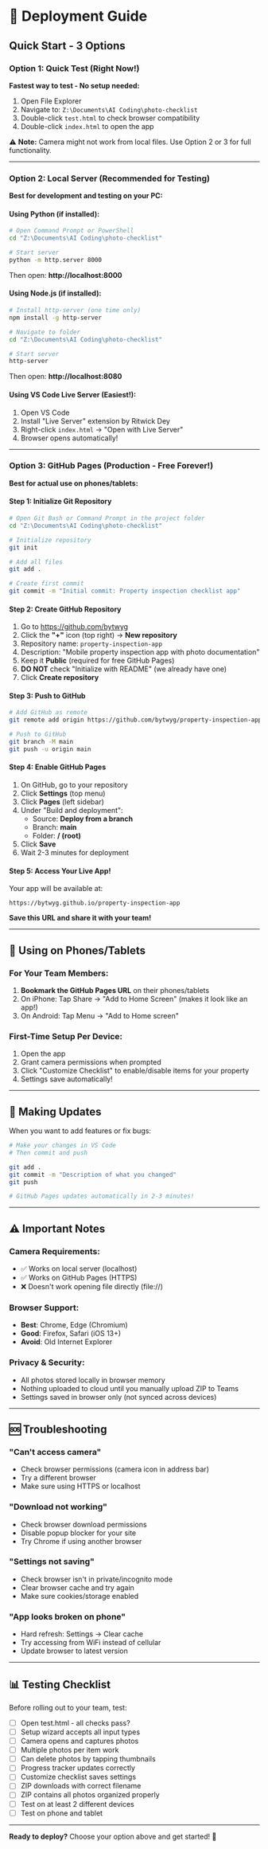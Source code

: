 # 🚀 Deployment Guide

## Quick Start - 3 Options

### Option 1: Quick Test (Right Now!)

**Fastest way to test - No setup needed:**

1. Open File Explorer
2. Navigate to: `Z:\Documents\AI Coding\photo-checklist`
3. Double-click `test.html` to check browser compatibility
4. Double-click `index.html` to open the app

⚠️ **Note:** Camera might not work from local files. Use Option 2 or 3 for full functionality.

---

### Option 2: Local Server (Recommended for Testing)

**Best for development and testing on your PC:**

#### Using Python (if installed):
```bash
# Open Command Prompt or PowerShell
cd "Z:\Documents\AI Coding\photo-checklist"

# Start server
python -m http.server 8000
```

Then open: **http://localhost:8000**

#### Using Node.js (if installed):
```bash
# Install http-server (one time only)
npm install -g http-server

# Navigate to folder
cd "Z:\Documents\AI Coding\photo-checklist"

# Start server
http-server
```

Then open: **http://localhost:8080**


#### Using VS Code Live Server (Easiest!):
1. Open VS Code
2. Install "Live Server" extension by Ritwick Dey
3. Right-click `index.html` → "Open with Live Server"
4. Browser opens automatically!

---

### Option 3: GitHub Pages (Production - Free Forever!)

**Best for actual use on phones/tablets:**

#### Step 1: Initialize Git Repository
```bash
# Open Git Bash or Command Prompt in the project folder
cd "Z:\Documents\AI Coding\photo-checklist"

# Initialize repository
git init

# Add all files
git add .

# Create first commit
git commit -m "Initial commit: Property inspection checklist app"
```

#### Step 2: Create GitHub Repository
1. Go to https://github.com/bytwyg
2. Click the **"+"** icon (top right) → **New repository**
3. Repository name: `property-inspection-app`
4. Description: "Mobile property inspection app with photo documentation"
5. Keep it **Public** (required for free GitHub Pages)
6. **DO NOT** check "Initialize with README" (we already have one)
7. Click **Create repository**

#### Step 3: Push to GitHub
```bash
# Add GitHub as remote
git remote add origin https://github.com/bytwyg/property-inspection-app.git

# Push to GitHub
git branch -M main
git push -u origin main
```


#### Step 4: Enable GitHub Pages
1. On GitHub, go to your repository
2. Click **Settings** (top menu)
3. Click **Pages** (left sidebar)
4. Under "Build and deployment":
   - Source: **Deploy from a branch**
   - Branch: **main**
   - Folder: **/ (root)**
5. Click **Save**
6. Wait 2-3 minutes for deployment

#### Step 5: Access Your Live App!
Your app will be available at:
```
https://bytwyg.github.io/property-inspection-app
```

**Save this URL and share it with your team!**

---

## 📱 Using on Phones/Tablets

### For Your Team Members:

1. **Bookmark the GitHub Pages URL** on their phones/tablets
2. On iPhone: Tap Share → "Add to Home Screen" (makes it look like an app!)
3. On Android: Tap Menu → "Add to Home screen"

### First-Time Setup Per Device:
1. Open the app
2. Grant camera permissions when prompted
3. Click "Customize Checklist" to enable/disable items for your property
4. Settings save automatically!

---

## 🔄 Making Updates

When you want to add features or fix bugs:

```bash
# Make your changes in VS Code
# Then commit and push

git add .
git commit -m "Description of what you changed"
git push

# GitHub Pages updates automatically in 2-3 minutes!
```

---


## ⚠️ Important Notes

### Camera Requirements:
- ✅ Works on local server (localhost)
- ✅ Works on GitHub Pages (HTTPS)
- ❌ Doesn't work opening file directly (file://)

### Browser Support:
- **Best**: Chrome, Edge (Chromium)
- **Good**: Firefox, Safari (iOS 13+)
- **Avoid**: Old Internet Explorer

### Privacy & Security:
- All photos stored locally in browser memory
- Nothing uploaded to cloud until you manually upload ZIP to Teams
- Settings saved in browser only (not synced across devices)

---

## 🆘 Troubleshooting

### "Can't access camera"
- Check browser permissions (camera icon in address bar)
- Try a different browser
- Make sure using HTTPS or localhost

### "Download not working"
- Check browser download permissions
- Disable popup blocker for your site
- Try Chrome if using another browser

### "Settings not saving"
- Check browser isn't in private/incognito mode
- Clear browser cache and try again
- Make sure cookies/storage enabled

### "App looks broken on phone"
- Hard refresh: Settings → Clear cache
- Try accessing from WiFi instead of cellular
- Update browser to latest version

---

## 📊 Testing Checklist

Before rolling out to your team, test:

- [ ] Open test.html - all checks pass?
- [ ] Setup wizard accepts all input types
- [ ] Camera opens and captures photos
- [ ] Multiple photos per item work
- [ ] Can delete photos by tapping thumbnails
- [ ] Progress tracker updates correctly
- [ ] Customize checklist saves settings
- [ ] ZIP downloads with correct filename
- [ ] ZIP contains all photos organized properly
- [ ] Test on at least 2 different devices
- [ ] Test on phone and tablet

---

**Ready to deploy?** Choose your option above and get started! 🚀
